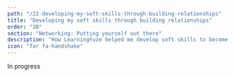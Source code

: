 ```yaml
---
path: "/22-developing-my-soft-skills-through-building-relationships"
title: "Developing my soft skills through building relationships"
order: "3B"
section: "Networking: Putting yourself out there"
description: "How LearningFuze helped me develop soft skills to become an effective developer"
icon: "far fa-handshake"
---
```


In progress
